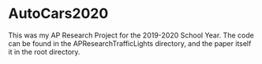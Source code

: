 # AutoCars2020

This was my AP Research Project for the 2019-2020 School Year. The code can be found in the APResearchTrafficLights directory, and the paper itself it in the root directory.
